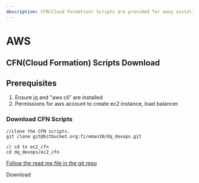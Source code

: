 ```yaml
---
description: CFN(Cloud Formation) Scripts are provided for easy installation
---
```


# AWS

## CFN(Cloud Formation) Scripts Download



## Prerequisites

1. Ensure jq and "aws cli" are installed
2. Permissions for aws account to create ec2 instance, load balancer.&#x20;

### Download CFN Scripts&#x20;

```
//clone the CFN scripts.
git clone git@bitbucket.org:fireman10/dq_devops.git

// cd to ec2_cfn 
cd dq_devops/ec2_cfn

```

[Follow the read me file in the git repo](https://bitbucket.org/fireman10/dq\_devops/src/master/ec2\_cfn/)

Download&#x20;
